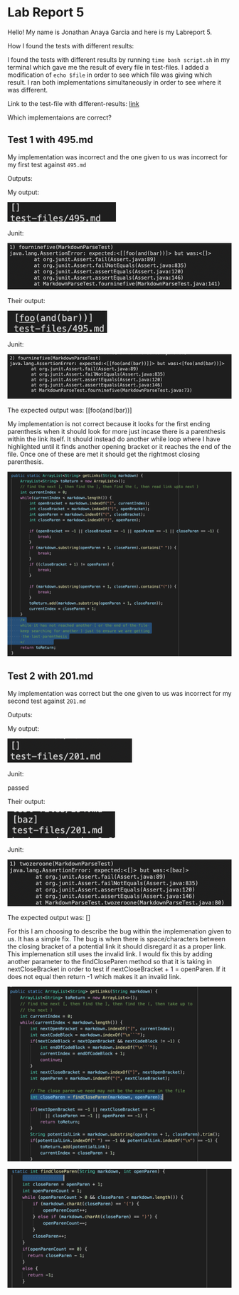 # Lab Report 5
Hello! My name is Jonathan Anaya Garcia and here is my Labreport 5.

How I found the tests with different results:

I found the tests with different results by running `time bash script.sh` in my terminal which gave me the result of every file in test-files. I added a modification of `echo $file` in order to see which file was giving which result. I ran both implementations simultaneously in order to see where it was different.

Link to the test-file with different-results: [link](https://github.com/janayagarcia/markdown-parser/tree/main/test-files)

Which implementaions are correct?
## Test 1 with 495.md
My implementation was incorrect and the one given to us was incorrect for my first test against `495.md`

Outputs:

My output:

![link](my495.png)

Junit:

![link](updatemy495.png)

Their output:

![link](their495.png)

Junit:

![link](theirjunit495.png)


The expected output was: [[foo(and(bar))]

My implementation is not correct because it looks for the first ending parenthesis when it should look for more just incase there is a parenthesis within the link itself. It should instead do another while loop where I have highlighted until it finds another opening bracket or it reaches the end of the file. Once one of these are met it should get the rightmost closing parenthesis.

![link](mychange.png)

## Test 2 with 201.md
My implementation was correct but the one given to us was incorrect for my second test against `201.md`

Outputs:

My output:

![link](my201.png)

Junit:

passed

Their output:

![link](their201.png)

Junit:

![link](theirjunit201.png)


The expected output was: []

For this I am choosing to describe the bug within the implemenation given to us. It has a simple fix. The bug is when there is space/characters between the closing bracket of a potential link it should disregard it as a proper link. This implemenation still uses the invalid link. I would fix this by adding another parameter to the findCloseParen method so that it is taking in nextCloseBracket in order to test if nextCloseBracket + 1 = openParen. If it does not equal then return -1 which makes it an invalid link.

![link](theirchange1.png)

![link](theirchange2.png)
